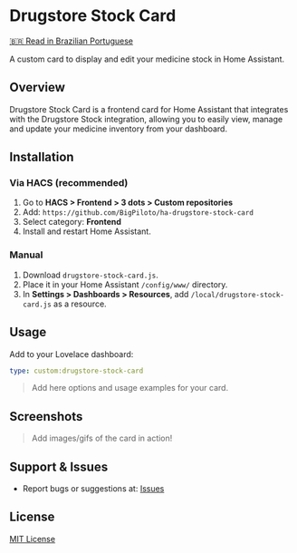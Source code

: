 # Drugstore Stock Card

[🇧🇷 Read in Brazilian Portuguese](README.pt-br.md)

A custom card to display and edit your medicine stock in Home Assistant.

## Overview

Drugstore Stock Card is a frontend card for Home Assistant that integrates with the Drugstore Stock integration, allowing you to easily view, manage and update your medicine inventory from your dashboard.

## Installation

### Via HACS (recommended)
1. Go to **HACS > Frontend > 3 dots > Custom repositories**
2. Add: `https://github.com/BigPiloto/ha-drugstore-stock-card`
3. Select category: **Frontend**
4. Install and restart Home Assistant.

### Manual
1. Download `drugstore-stock-card.js`.
2. Place it in your Home Assistant `/config/www/` directory.
3. In **Settings > Dashboards > Resources**, add `/local/drugstore-stock-card.js` as a resource.

## Usage

Add to your Lovelace dashboard:

```yaml
type: custom:drugstore-stock-card
```

> Add here options and usage examples for your card.

## Screenshots

> Add images/gifs of the card in action!

## Support & Issues

- Report bugs or suggestions at: [Issues](https://github.com/BigPiloto/ha-drugstore-stock-card/issues)

## License

[MIT License](LICENSE)

